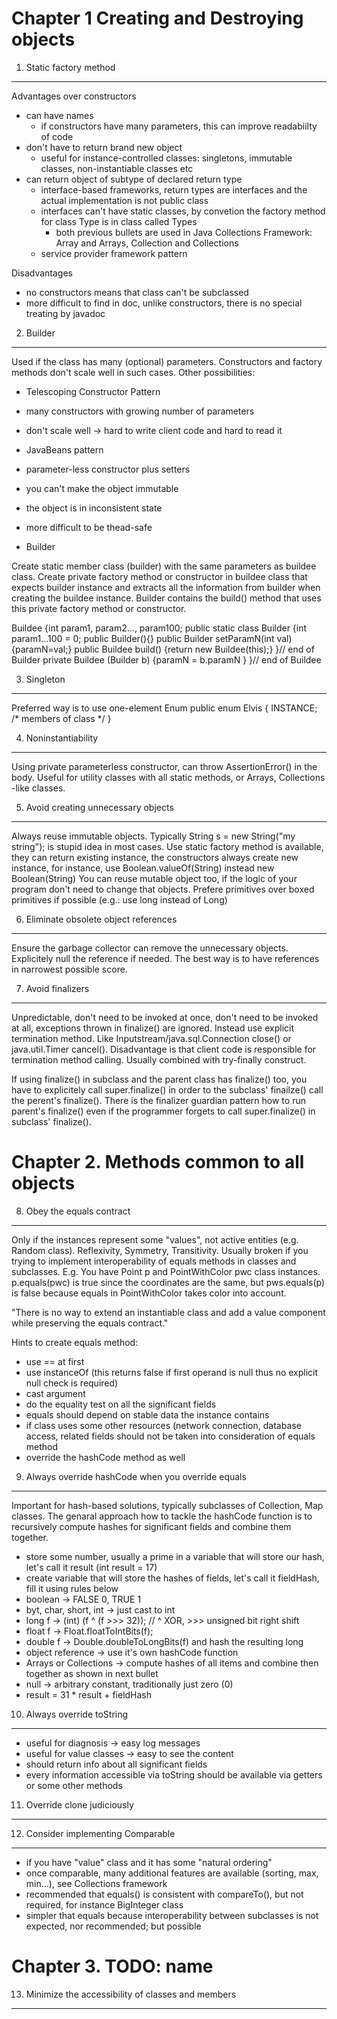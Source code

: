 Chapter 1 Creating and Destroying objects
=========================================

1. Static factory method
------------------------

Advantages over constructors

* can have names
  * if constructors have many parameters, this can improve readabiilty of code
* don't have to return brand new object
  * useful for instance-controlled classes: singletons, immutable classes, non-instantiable classes etc
* can return object of subtype of declared return type
  * interface-based frameworks, return types are interfaces and the actual implementation is not public class
  * interfaces can't have static classes, by convetion the factory method for class Type is in class called Types
    * both previous bullets are used in Java Collections Framework: Array and Arrays, Collection and Collections
  * service provider framework pattern

Disadvantages

* no constructors means that class can't be subclassed
* more difficult to find in doc, unlike constructors, there is no special treating by javadoc

2. Builder
----------

Used if the class has many (optional) parameters. Constructors and factory methods don't scale well in such cases. Other possibilities: 
* Telescoping Constructor Pattern
 * many constructors with growing number of parameters
 * don't scale well -> hard to write client code and hard to read it
* JavaBeans pattern 
 * parameter-less constructor plus setters
 * you can't make the object immutable
 * the object is in inconsistent state
 * more difficult to be thead-safe

* Builder

Create static member class (builder) with the same parameters as buildee class. Create private factory method or constructor in buildee class that expects builder instance and extracts all the information from builder when creating the buildee instance. Builder contains the build() method that uses this private factory method or constructor.

Buildee {int param1, param2..., param100; public static class Builder {int param1...100 = 0; public Builder(){} public Builder setParamN(int val) {paramN=val;} public Buildee build() {return new Buildee(this);} }// end of Builder
private Buildee (Builder b) {paramN = b.paramN } }// end of Buildee

3. Singleton
------------

Preferred way is to use one-element Enum
public enum Elvis { INSTANCE; /* members of class */ }

4. Noninstantiability
---------------------

Using private parameterless constructor, can throw AssertionError() in the body. Useful for utility classes with all static methods, or Arrays, Collections -like classes.

5. Avoid creating unnecessary objects
-------------------------------------

Always reuse immutable objects. Typically String s = new String("my string"); is stupid idea in most cases.
Use static factory method is available, they can return existing instance, the constructors always create new instance,
for instance, use Boolean.valueOf(String) instead new Boolean(String)
You can reuse mutable object too, if the logic of your program don't need to change that objects.
Prefere primitives over boxed primitives if possible (e.g.: use long instead of Long)

6. Eliminate obsolete object references
---------------------------------------

Ensure the garbage collector can remove the unnecessary objects. Explicitely null the reference if needed. The best way is to have references in narrowest possible score.

7. Avoid finalizers
-------------------

Unpredictable, don't need to be invoked at once, don't need to be invoked at all, exceptions thrown in finalize() are ignored. Instead use explicit termination method. Like Inputstream/java.sql.Connection close() or java.util.Timer cancel(). Disadvantage is that client code is responsible for termination method calling. Usually combined with try-finally construct.

If using finalize() in subclass and the parent class has finalize() too, you have to explicitely call super.finalize() in order to the subclass' finailze() call the perent's finalize(). There is the finalizer guardian pattern how to run parent's finalize() even if the programmer forgets to call super.finalize() in subclass' finalize().


Chapter 2. Methods common to all objects
========================================

8. Obey the equals contract
---------------------------

Only if the instances represent some "values", not active entities (e.g. Random class). Reflexivity, Symmetry, Transitivity. Usually broken if you trying to implement interoperability of equals methods in classes and subclasses.
E.g. You have Point p and PointWithColor pwc class instances. p.equals(pwc) is true since the coordinates are the same, but pws.equals(p) is false because equals in PointWithColor takes color into account.

"There is no way to extend an instantiable class and add a value component while preserving the equals contract."

Hints to create equals method:
* use == at first
* use instanceOf (this returns false if first operand is null thus no explicit null check is required)
* cast argument
* do the equality test on all the significant fields
* equals should depend on stable data the instance contains
 * if class uses some other resources (network connection, database access, related fields should not be taken into consideration of equals method
* override the hashCode method as well

9. Always override hashCode when you override equals
----------------------------------------------------

Important for hash-based solutions, typically subclasses of Collection, Map classes. The genaral approach how to tackle the hashCode function is to recursively compute hashes for significant fields and combine them together.
* store some number, usually a prime in a variable that will store our hash, let's call it result (int result = 17)
* create variable that will store the hashes of fields, let's call it fieldHash, fill it using rules below
* boolean -> FALSE 0, TRUE 1
* byt, char, short, int -> just cast to int
* long f -> (int) (f ^ (f >>> 32)); // ^ XOR, >>> unsigned bit right shift
* float f -> Float.floatToIntBits(f);
* double f -> Double.doubleToLongBits(f) and hash the resulting long
* object reference -> use it's own hashCode function
* Arrays or Collections -> compute hashes of all items and combine then together as shown in next bullet
* null -> arbitrary constant, traditionally just zero (0)
* result = 31  * result + fieldHash

10. Always override toString
----------------------------

* useful for diagnosis -> easy log messages
* useful for value classes -> easy to see the content
* should return info about all significant fields
* every information accessible via toString should be available via getters or some other methods

11. Override clone judiciously
------------------------------

12. Consider implementing Comparable
------------------------------------

* if you have "value" class and it has some "natural ordering"
* once comparable, many additional features are available (sorting, max, min...), see Collections framework
* recommended that equals() is consistent with compareTo(), but not required, for instance BigInteger class
* simpler that equals because interoperability between subclasses is not expected, nor recommended; but possible

Chapter 3. TODO: name
========================================

13. Minimize the accessibility of classes and members
-----------------------------------------------------















